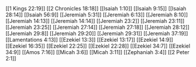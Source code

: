 [[1 Kings 22:19]]
[[2 Chronicles 18:18]]
[[Isaiah 1:10]]
[[Isaiah 9:15]]
[[Isaiah 28:14]]
[[Isaiah 56:9]]
[[Jeremiah 5:31]]
[[Jeremiah 6:13]]
[[Jeremiah 8:10]]
[[Jeremiah 14:13]]
[[Jeremiah 14:14]]
[[Jeremiah 23:2]]
[[Jeremiah 23:11]]
[[Jeremiah 23:25]]
[[Jeremiah 27:14]]
[[Jeremiah 27:18]]
[[Jeremiah 28:12]]
[[Jeremiah 29:8]]
[[Jeremiah 29:20]]
[[Jeremiah 29:31]]
[[Jeremiah 37:19]]
[[Lamentations 4:13]]
[[Ezekiel 13:3]]
[[Ezekiel 13:17]]
[[Ezekiel 14:9]]
[[Ezekiel 16:35]]
[[Ezekiel 22:25]]
[[Ezekiel 22:28]]
[[Ezekiel 34:7]]
[[Ezekiel 34:9]]
[[Amos 7:16]]
[[Micah 3:6]]
[[Micah 3:11]]
[[Zephaniah 3:4]]
[[2 Peter 2:1]]
